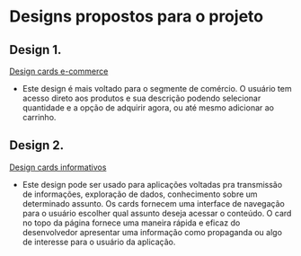 # Designs propostos para o projeto

## Design 1.

[Design cards e-commerce](https://www.figma.com/design/DEleL4wYphjb2xmvYp5lHP/Untitled?node-id=0-1&t=kw9uclb0Pka9nPj0-1)

- Este design é mais voltado para o segmente de comércio. O usuário tem acesso direto aos produtos e sua descrição podendo selecionar quantidade e a opção de adquirir agora, ou até mesmo adicionar ao carrinho.

## Design 2.

[Design cards informativos](https://www.figma.com/design/8w1FQAyWoI9W8ZJiUuh3VZ/Wireframe-Mobile-2?node-id=0-1&t=8xP7RsIrGzOJBJDk-1)

- Este design pode ser usado para aplicações voltadas pra transmissão de informações, exploração de dados, conhecimento sobre um determinado assunto. Os cards fornecem uma interface de navegação para o usuário escolher qual assunto deseja acessar o conteúdo. O card no topo da página fornece uma maneira rápida e eficaz do desenvolvedor apresentar uma informação como propaganda ou algo de interesse para o usuário da aplicação.